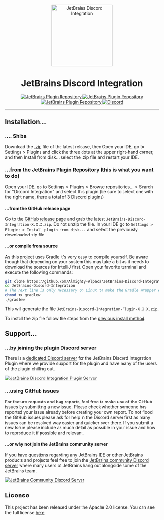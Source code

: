 <p align="center">
  <img src="https://i.imgur.com/bgjYYqo.jpg" alt="JetBrains Discord Integration" width="200"/>
</p>
<h1 align="center">JetBrains Discord Integration</h1>
<p align="center">
  <a href="https://plugins.jetbrains.com/plugin/10233">
    <img src="https://img.shields.io/jetbrains/plugin/v/10233.svg?style=flat-square&label=Current+Version&colorA=606060&colorB=3CB110" alt="JetBrains Plugin Repository">
  </a>
  <a href="https://plugins.jetbrains.com/plugin/10233">
    <img src="https://img.shields.io/jetbrains/plugin/d/10233.svg?style=flat-square&label=Downloads&colorA=606060&colorB=3CB110" alt="JetBrains Plugin Repository">
  </a>
  <a href="https://github.com/Almighty-Alpaca/JetBrains-Discord-Integration/blob/master/LICENSE.md">
    <img src="https://img.shields.io/badge/License-Apache--2.0-FFC133.svg?style=flat-square&colorA=606060" alt="JetBrains Plugin Repository">
  </a>
  <a href="https://discord.gg/SvuyuMP">
    <img src="https://img.shields.io/discord/464395429392678912.svg?logo=discord&logoColor=FFFFFF&style=flat-square&label=Discord&colorA=606060&colorB=7289DA" alt="Discord">
  </a>
</p>

----

## Installation...

### .... Shiba

Download the [.zip](https://github.com/BGMP/JetBrains-Shiba-Integration/releases/download/1.0/JetBrains-Shiba-Integration-Plugin-1.5.0+6.zip) file of the latest release, then
Open your IDE, go to Settings > Plugins and click the three dots at the upper right-hand corner, and then Install from disk... select the .zip file and restart your IDE.

### ...from the JetBrains Plugin Repository (this is what you want to do)

Open your IDE, go to Settings > Plugins > Browse repositories... > Search for "Discord Integration" and select this plugin (be sure to select one with the right name, there a total of 3 Discord plugins)

#### ...from the GitHub release page

Go to the [GitHub release page](https://github.com/Almighty-Alpaca/JetBrains-Discord-Integration/releases/latest) and grab the latest `JetBrains-Discord-Integration-X.X.X.zip`. Do not unzip the file. In your IDE go to `Settings > Plugins > Install plugin from disk...` and select the previously downloaded zip file.

#### ...or compile from source

As this project uses Gradle it's very easy to compile yourself. Be aware though that depending on your system this may take a bit as it needs to download the sources for IntelliJ first.
Open your favorite terminal and execute the following commands:

```bash
git clone https://github.com/Almighty-Alpaca/JetBrains-Discord-Integration.git
cd JetBrains-Discord-Integration
# The next line is only necessary on Linux to make the Gradle Wrapper executable
chmod +x gradlew
./gradlew
```
This will generate the file `JetBrains-Discord-Integration-Plugin-X.X.X.zip`.

To install the zip file follow the steps from the [previous install method](#from-the-github-release-page).

## Support...

### ...by joining the plugin Discord server

There is a [dedicated Discord server](https://discord.gg/SvuyuMP) for the JetBrains Discord Integration Plugin where we provide support for the plugin and have many of the users of the plugin chilling out.

[![JetBrains Discord Integration Plugin Server](https://discordapp.com/api/guilds/464395429392678912/embed.png?style=banner3)](https://discord.gg/SvuyuMP)

### ...using GitHub issues

For feature requests and bug reports, feel free to make use of the GitHub issues by submitting a new issue. Please check whether someone has reported your issue already before creating your own report. To not flood the GitHub issues please ask for help in the Discord server first as many issues can be resolved way easier and quicker over there. If you submit a new Issue please include as much detail as possible in your issue and how to reproduce it if possible and relevant.

#### ...or why not join the JetBrains community server

If you have questions regarding any JetBrains IDE or other JetBrains products and projects feel free to join the [JetBrains community Discord server](https://discord.gg/9ut9sqD) where many users of JetBrains hang out alongside some of the JetBrains team.

[![JetBrains Community Discord Server](https://discordapp.com/api/guilds/433980600391696384/embed.png?style=banner2)](https://discord.gg/9ut9sqD)

## License

This project has been released under the Apache 2.0 license. You can see the full license [here](/LICENSE.md)
